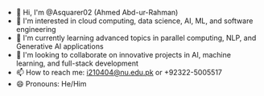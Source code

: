 - 👋 Hi, I'm @Asquarer02 (Ahmed Abd-ur-Rahman)
- 👀 I'm interested in cloud computing, data science, AI, ML, and software engineering
- 🌱 I'm currently learning advanced topics in parallel computing, NLP, and Generative AI applications
- 💞️ I'm looking to collaborate on innovative projects in AI, machine learning, and full-stack development
- 📫 How to reach me: i210404@nu.edu.pk or +92322-5005517
- 😄 Pronouns: He/Him
